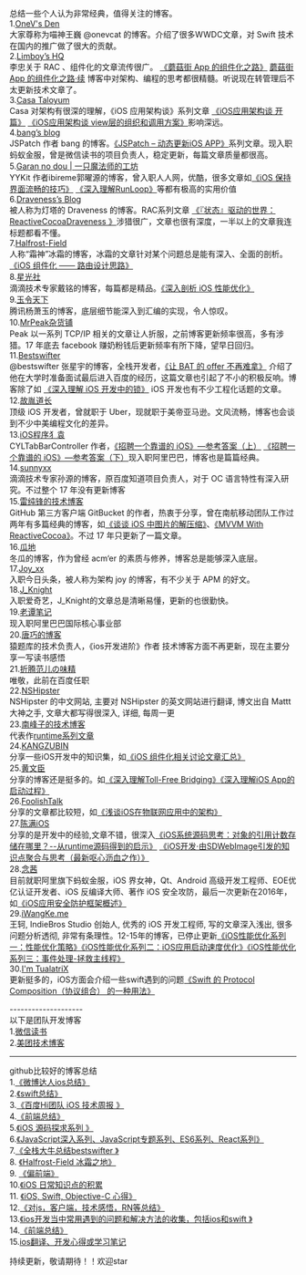 总结一些个人认为非常经典，值得关注的博客。<br>
1.[OneV's Den](https://onevcat.com/#blog)<br>
大家尊称为喵神王巍 @onevcat 的博客。介绍了很多WWDC文章，对 Swift 技术在国内的推广做了很大的贡献。<br>
2.[Limboy’s HQ](https://limboy.me/category/tech.html)<br>
李忠关于 RAC 、组件化的文章流传很广。
[《蘑菇街 App 的组件化之路》](https://limboy.me/tech/2016/03/10/mgj-components.html)
[蘑菇街 App 的组件化之路·续](https://limboy.me/tech/2016/03/14/mgj-components-continued.html)
博客中对架构、编程的思考都很精髓。听说现在转管理后不太更新技术文章了。<br>
3.[Casa Taloyum](https://casatwy.com)<br>
Casa 对架构有很深的理解，《iOS 应用架构谈》系列文章
[《iOS应用架构谈 开篇》](https://casatwy.com/iosying-yong-jia-gou-tan-kai-pian.html)
[《iOS应用架构谈 view层的组织和调用方案》](https://casatwy.com/iosying-yong-jia-gou-tan-viewceng-de-zu-zhi-he-diao-yong-fang-an.html)影响深远。<br>
4.[bang’s blog](http://blog.cnbang.net)<br>
JSPatch 作者 bang 的博客。[《JSPatch – 动态更新iOS APP》](http://blog.cnbang.net/works/2767/)系列文章。现入职蚂蚁金服，曾是微信读书的项目负责人，稳定更新，每篇文章质量都很高。<br>
5.[Garan no dou | 一只魔法师的工坊](https://blog.ibireme.com)<br>
YYKit 作者ibireme郭曜源的博客，曾入职人人网，优酷，很多文章如[《iOS 保持界面流畅的技巧》](https://blog.ibireme.com/2015/11/12/smooth_user_interfaces_for_ios/)
[《深入理解RunLoop》](https://blog.ibireme.com/2015/05/18/runloop/)等都有极高的实用价值<br>
6.[Draveness’s Blog](https://draveness.me/index)<br>
被人称为灯塔的 Draveness 的博客。RAC系列文章
[《『状态』驱动的世界：ReactiveCocoaDraveness 》](https://draveness.me/racsignal)涉猎很广，文章也很有深度，一半以上的文章我连标题都看不懂。<br>
7.[Halfrost-Field](https://halfrost.com)<br>
人称“霜神”冰霜的博客，冰霜的文章针对某个问题总是能有深入、全面的剖析。
[《iOS 组件化 —— 路由设计思路》](https://halfrost.com/ios_router/)<br>
8.[星光社](https://ming1016.github.io)<br>
滴滴技术专家戴铭的博客，每篇都是精品。[《深入剖析 iOS 性能优化》](https://ming1016.github.io/2017/06/20/deeply-ios-performance-optimization/#more)<br>
9.[玉令天下](http://yulingtianxia.com)<br>
腾讯杨萧玉的博客，底层细节能深入到汇编的实现，令人惊叹。<br>
10.[MrPeak杂货铺](http://mrpeak.cn)<br>
Peak 以一系列 TCP/IP 相关的文章让人折服，之前博客更新频率很高，多有涉猎。17 年底去 facebook 赚奶粉钱后更新频率有所下降，望早日回归。<br>
11.[Bestswifter](https://juejin.im/user/57638ad8207703006b06e3ef/posts )<br>
@bestswifter 张星宇的博客，全栈开发者，[《让 BAT 的 offer 不再难拿》](https://github.com/bestswifter/blog/blob/master/articles/bat-offer.md) 介绍了他在大学时准备面试最后进入百度的经历，这篇文章也引起了不小的积极反响。博客除了如 [《深入理解 iOS 开发中的锁》](https://github.com/bestswifter/blog/blob/master/articles/ios-lock.md)  iOS 开发也有不少工程化话题的文章。<br>
12.[故胤道长](https://www.jianshu.com/u/8d5b91490ca5)<br>
顶级 iOS 开发者，曾就职于 Uber，现就职于美帝亚马逊。文风流畅，博客也会谈到不少中美编程文化的差异。<br>
13.[iOS程序犭袁](https://www.jianshu.com/u/96a14318a4de)<br>
CYLTabBarController 作者，[《招聘一个靠谱的 iOS》—参考答案（上）](https://github.com/ChenYilong/iOSInterviewQuestions/blob/master/01《招聘一个靠谱的iOS》面试题参考答案/《招聘一个靠谱的iOS》面试题参考答案（上）.md)
[《招聘一个靠谱的 iOS》—参考答案（下）](https://github.com/ChenYilong/iOSInterviewQuestions/blob/master/01《招聘一个靠谱的iOS》面试题参考答案/《招聘一个靠谱的iOS》面试题参考答案（下）.md)现入职阿里巴巴，博客也是篇篇经典。<br>
14.[sunnyxx](http://blog.sunnyxx.com)<br>
滴滴技术专家孙源的博客，原百度知道项目负责人，对于 OC 语言特性有深入研究。不过整个 17 年没有更新博客<br>
15.[雷纯锋的技术博客](http://blog.leichunfeng.com/blog/archives/)<br>
GitHub 第三方客户端 GitBucket 的作者，热衷于分享，曾在南航移动团队工作过两年有多篇经典的博客，如[《谈谈 iOS 中图片的解压缩》](http://blog.leichunfeng.com/blog/2017/02/20/talking-about-the-decompression-of-the-image-in-ios/)、[《MVVM With ReactiveCocoa》](http://blog.leichunfeng.com/blog/2016/02/27/mvvm-with-reactivecocoa/)。不过 17 年只更新了一篇文章。<br>
16.[瓜地](https://www.desgard.com)<br>
冬瓜的博客，作为曾经 acm‘er 的素质与修养，博客总是能够深入底层。<br>
17.[Joy_xx](https://juejin.im/user/5656f11760b28da566412f03/posts)<br>
入职今日头条，被人称为架构 joy 的博客，有不少关于 APM 的好文。<br>
18.[J_Knight](https://juejin.im/user/57f8ffda2e958a005581e3c0/posts)<br>
入职爱奇艺，J_Knight的文章总是清晰易懂，更新的也很勤快。<br>
19.[老谭笔记]( http://www.tanhao.me/archives/)<br>
现入职阿里巴巴国际核心事业部<br>
20.[唐巧的博客](http://blog.devtang.com/categories/iOS/)<br>
 猿题库的技术负责人，《ios开发进阶》作者
技术博客方面不再更新，现在主要分享一写读书感悟<br>
21.[折腾范儿の味精](https://awhisper.github.io/?from=inf&wvr=5&loc=infblog)<br>
唯敬，此前在百度任职<br>
22.[NSHipster](https://nshipster.cn)<br>
NSHipster 的中文网站, 主要对 NSHipster 的英文网站进行翻译, 博文出自 Mattt 大神之手, 文章大都写得很深入, 详细, 每周一更<br>
23.[南峰子的技术博客](https://southpeak.github.io)<br>
代表作[runtime系列文章](https://southpeak.github.io/categories/objectivec/)<br>
24.[KANGZUBIN](https://kangzubin.com)<br>
分享一些iOS开发中的知识集，如[《iOS 组件化相关讨论文章汇总》](https://kangzubin.com/ios-component-articles/)<br>
25.[黄文臣](https://blog.csdn.net/hello_hwc)<br>
分享的博客还是挺多的。如[《深入理解Toll-Free Bridging》](https://blog.csdn.net/Hello_Hwc/article/details/80094632)[《深入理解iOS App的启动过程》](https://blog.csdn.net/Hello_Hwc/article/details/78317863)<br>
26.[FoolishTalk](https://www.foolishtalk.org)<br>
分享的文章都比较短，如[《浅谈iOS在物联网应用中的架构》](https://www.foolishtalk.org/2018/01/16/浅谈iOS在物联网应用中的架构/)<br>
27.[陈满iOS](https://www.jianshu.com/u/508ba9810059/)<br>
分享的是开发中的经验,文章不错，很深入[《iOS系统源码思考：对象的引用计数存储在哪里？--从runtime源码得到的启示》](https://www.jianshu.com/p/5ba70e1f67c5) [《iOS开发·由SDWebImage引发的知识点聚合与思考（最新呕心沥血之作）》](https://www.jianshu.com/p/dd438c681492)<br>
28.[念茜](https://nianxi.net)<br>
目前就职阿里旗下蚂蚁金服，iOS 界女神，Qt、Android 高级开发工程师、EOE优亿认证开发者、iOS 反编译大师、著作 iOS 安全攻防，最后一次更新在2016年，如[《iOS应用安全防护框架概述》](https://nianxi.net/ios/ios-security-overview.html)<br>
29.[iWangKe.me](http://www.iwangke.me/archives/)<br>
王轲, IndieBros Studio 创始人, 优秀的 iOS 开发工程师, 写的文章深入浅出, 很多问题分析透彻, 非常有条理性。12-15年的博客，已停止更新[《iOS性能优化系列一：性能优化策略》](http://www.iwangke.me/2012/08/20/ios-app-performance-strategy/)[《iOS性能优化系列二：iOS应用启动速度优化》](http://www.iwangke.me/2012/08/20/ios-app-launch-time-optimization/)[《iOS性能优化系列三：事件处理-拯救主线程》](http://www.iwangke.me/2012/08/20/rescue-the-main-thread-of-ios-app/)<br>
30.[I'm TualatriX](https://imtx.me)<br>
更新挺多的，iOS方面会介绍一些swift遇到的问题[《Swift 的 Protocol Composition（协议组合） 的一种用法》](https://imtx.me/archives/2686.html)<br>

--------------------<br>
以下是团队开发博客<br>
1.[微信读书](http://wereadteam.github.io/archives/)<br>
2.[美团技术博客](https://tech.meituan.com)<br>

--------------------- 
github比较好的博客总结<br>
1.[《微博达人ios总结》](https://github.com/awesome-tips/iOS-Tips) <br>
2.[《swift总结》](https://github.com/DarielChen/SwiftTips )<br>
3.[《百度Hi团队 iOS 技术周报 》](https://github.com/BaiduHiDeviOS/iOS-Tech-Weekly )<br>
4.[《前端总结》]( https://github.com/fouber/blog) <br>
5.[《iOS 源码探求系列 》](https://github.com/Desgard/iOS-Source-Probe )<br>
6.[《JavaScript深入系列、JavaScript专题系列、ES6系列、React系列》]( https://github.com/mqyqingfeng/Blog) <br>
7.[《全栈大牛总结bestswifter 》]( https://github.com/bestswifter/blog) <br>
8. [《Halfrost-Field 冰霜之地》]( https://github.com/halfrost/Halfrost-Field) <br>
9. [《偏前端》]( https://github.com/sivagao/blog) <br>
10.[《iOS 日常知识点的积累](https://github.com/ifelseboyxx/xx_Notes) <br>
11. [《iOS, Swift, Objective-C 心得》](https://github.com/100mango/zen)<br>
12.[《对js，客户端，技术感悟，RN等总结》](https://github.com/xuwening/blog) <br>
13.[《ios开发当中常用遇到的问题和解决方法的收集，包括ios和swift 》](https://github.com/coolnameismy/ios-tips)<br>
14.[《前端总结》]( https://github.com/amfe/article) <br>
15.[ios翻译、开发心得或学习笔记](https://github.com/nixzhu/dev-blog)<br>

持续更新，敬请期待！！欢迎star<br>



